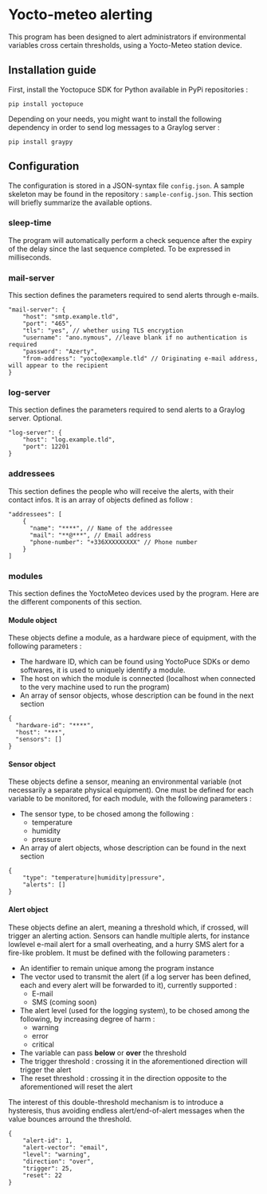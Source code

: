 # Yocto-meteo alerting

This program has been designed to alert administrators if environmental variables cross certain thresholds, using a Yocto-Meteo station device.

## Installation guide

First, install the Yoctopuce SDK for Python available in PyPi repositories :
```
pip install yoctopuce
```

Depending on your needs, you might want to install the following dependency in order to send log messages to a Graylog server :
```
pip install graypy
```

## Configuration

The configuration is stored in a JSON-syntax file `config.json`. A sample skeleton may be found in the repository : `sample-config.json`.
This section will briefly summarize the available options.

### sleep-time

The program will automatically perform a check sequence after the expiry of the delay since the last sequence completed.
To be expressed in milliseconds.

### mail-server

This section defines the parameters required to send alerts through e-mails.
```
"mail-server": {
    "host": "smtp.example.tld",
    "port": "465",
    "tls": "yes", // whether using TLS encryption
    "username": "ano.nymous", //leave blank if no authentication is required
    "password": "Azerty",
    "from-address": "yocto@example.tld" // Originating e-mail address, will appear to the recipient
}
```

### log-server

This section defines the parameters required to send alerts to a Graylog server. Optional.
```
"log-server": {
    "host": "log.example.tld",
    "port": 12201
}
```

### addressees

This section defines the people who will receive the alerts, with their contact infos.
It is an array of objects defined as follow :
```
"addressees": [
    {
      "name": "****", // Name of the addressee
      "mail": "**@***", // Email address
      "phone-number": "+336XXXXXXXXX" // Phone number
    }
]
```

### modules

This section defines the YoctoMeteo devices used by the program. Here are the different components of this section.

#### Module object

These objects define a module, as a hardware piece of equipment, with the following parameters :
- The hardware ID, which can be found using YoctoPuce SDKs or demo softwares, it is used to uniquely identify a module.
- The host on which the module is connected (localhost when connected to the very machine used to run the program)
- An array of sensor objects, whose description can be found in the next section

```
{
  "hardware-id": "****",
  "host": "***",
  "sensors": []
}
```

#### Sensor object

These objects define a sensor, meaning an environmental variable (not necessarily a separate physical equipment).
One must be defined for each variable to be monitored, for each module, with the following parameters :
- The sensor type, to be chosed among the following :
    - temperature
    - humidity
    - pressure
- An array of alert objects, whose description can be found in the next section

```
{
    "type": "temperature|humidity|pressure",
    "alerts": []
}
```

#### Alert object

These objects define an alert, meaning a threshold which, if crossed, will trigger an alerting action.
Sensors can handle multiple alerts, for instance lowlevel e-mail alert for a small overheating, and a hurry SMS alert for a fire-like problem.
It must be defined with the following parameters :
- An identifier to remain unique among the program instance
- The vector used to transmit the alert (if a log server has been defined, each and every alert will be forwarded to it), currently supported :
    - E-mail
    - SMS (coming soon)
- The alert level (used for the logging system), to be chosed among the following, by increasing degree of harm :
    - warning
    - error
    - critical
- The variable can pass **below** or **over** the threshold
- The trigger threshold : crossing it in the aforementioned direction will trigger the alert
- The reset threshold : crossing it in the direction opposite to the aforementioned will reset the alert

The interest of this double-threshold mechanism is to introduce a hysteresis,
thus avoiding endless alert/end-of-alert messages when the value bounces arround the threshold.

```
{
    "alert-id": 1,
    "alert-vector": "email",
    "level": "warning",
    "direction": "over",
    "trigger": 25,
    "reset": 22
}
```